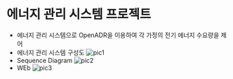 # 에너지 관리 시스템 프로젝트
- 에너지 관리 시스템으로 OpenADR을 이용하여 각 가정의 전기 에너지 수요량을 제어
- 에너지 관리 시스템 구성도
![pic1](https://user-images.githubusercontent.com/51287886/114362750-a46ca680-9bb2-11eb-8039-1cc9569b9985.png)
- Sequence Diagram
![pic2](https://user-images.githubusercontent.com/51287886/114362740-a33b7980-9bb2-11eb-90d2-aa27b84f47d5.png)
- WEb
![pic3](https://user-images.githubusercontent.com/51287886/114362748-a46ca680-9bb2-11eb-931e-8c355c6ba66a.png)
